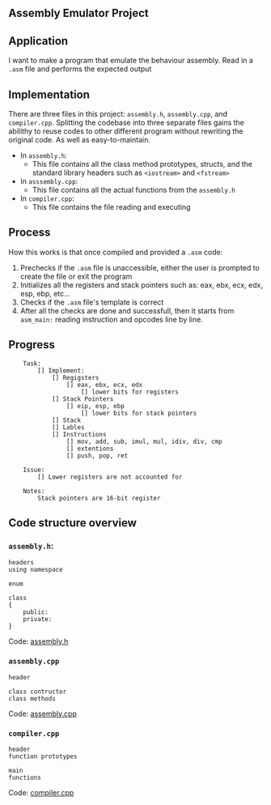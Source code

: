 ## Assembly Emulator Project

## Application
I want to make a program that emulate the behaviour assembly. Read in a ```.asm``` file and performs the expected output

## Implementation
There are three files in this project: ```assembly.h```, ```assembly.cpp```, and ```compiler.cpp```. Splitting the codebase into three separate files gains the abilithy to reuse codes to other different program without rewriting the original code. As well as easy-to-maintain.

* In ```assembly.h```:
    * This file contains all the class method prototypes, structs, and the standard library headers such as ```<iostream>``` and ```<fstream>```
* In ```asssembly.cpp```:
    * This file contains all the actual functions from the ```assembly.h```
* In ```compiler.cpp```:
    * This file contains the file reading and executing

## Process
How this works is that once compiled and provided a ```.asm``` code:
1. Prechecks if the ```.asm``` file is unaccessible, either the user is prompted to create the file or exit the program 
1. Initializes all the registers and stack pointers such as: eax, ebx, ecx, edx, esp, ebp, etc... 
1. Checks if the ```.asm``` file's template is correct
1. After all the checks are done and successfull, then it starts from ```asm_main:``` reading instruction and opcodes line by line.

## Progress
```
    Task:
        [] Implement:
            [] Regigsters
                [] eax, ebx, ecx, edx
                    [] lower bits for registers
            [] Stack Pointers
                [] eip, esp, ebp
                    [] lower bits for stack pointers
            [] Stack
            [] Lables
            [] Instructions
                [] mov, add, sub, imul, mul, idiv, div, cmp
                [] extentions
                [] push, pop, ret

    Issue:
        [] Lower registers are not accounted for

    Notes:
        Stack pointers are 16-bit register
```
## Code structure overview
### ```assembly.h```:
```
headers
using namespace

enum

class
{
    public:
    private:
}
```
Code: [assembly.h](https://github.com/Jcabarus/personal-project/blob/main/projects/assembly-emulator/assembly.h)

### ```assembly.cpp```
```
header

class contructor
class methods
```
Code: [assembly.cpp](https://github.com/Jcabarus/personal-project/blob/main/projects/assembly-emulator/assembly.cpp)

### ```compiler.cpp```
```
header
function prototypes

main
functions
```
Code: [compiler.cpp](https://github.com/Jcabarus/personal-project/blob/main/projects/assembly-emulator/compiler.cpp)